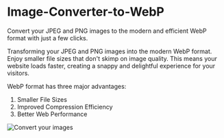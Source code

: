 # Image-Converter-to-WebP
Convert your JPEG and PNG images to the modern and efficient WebP format with just a few clicks.

Transforming your JPEG and PNG images into the modern WebP format.
Enjoy smaller file sizes that don't skimp on image quality. 
This means your website loads faster, creating a snappy and delightful experience for your visitors.

WebP format has three major advantages:
1. Smaller File Sizes
2. Improved Compression Efficiency
3. Better Web Performance

![Convert your images](https://github.com/luc-constantin/Image-Converter-to-WebP/assets/56940002/74fefa64-a54b-4ff2-9baf-8f387a2ef4f7)
